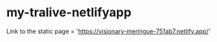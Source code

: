 # my-tralive-netlifyapp

Link to the static page = 'https://visionary-meringue-751ab7.netlify.app/'
